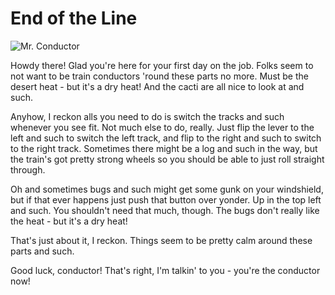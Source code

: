 # End of the Line

![Mr. Conductor](https://static-secure.guim.co.uk/sys-images/Money/Pix/pictures/2013/6/4/1370336799307/Train-driver-Craig-Puffet-008.jpg)

Howdy there! Glad you're here for your first day on the job. Folks seem to not want to be train conductors 'round these parts no more. 
Must be the desert heat - but it's a dry heat! And the cacti are all nice to look at and such.

Anyhow, I reckon alls you need to do is switch the tracks and such whenever you see fit. Not much else to do, really. Just flip the lever to the left and such to switch the left track,
and flip to the right and such to switch to the right track. Sometimes there might be a log and such in the way, but the train's got pretty strong wheels so you should be able to just roll straight through.

Oh and sometimes bugs and such might get some gunk on your windshield, but if that ever happens just push that button over yonder. Up in the top left and such.
You shouldn't need that much, though. The bugs don't really like the heat - but it's a dry heat!

That's just about it, I reckon. Things seem to be pretty calm around these parts and such.

Good luck, conductor! That's right, I'm talkin' to you - you're the conductor now!

                                                                                                                                                                                                                                                            
~~~ Choo Choo! ~~~
